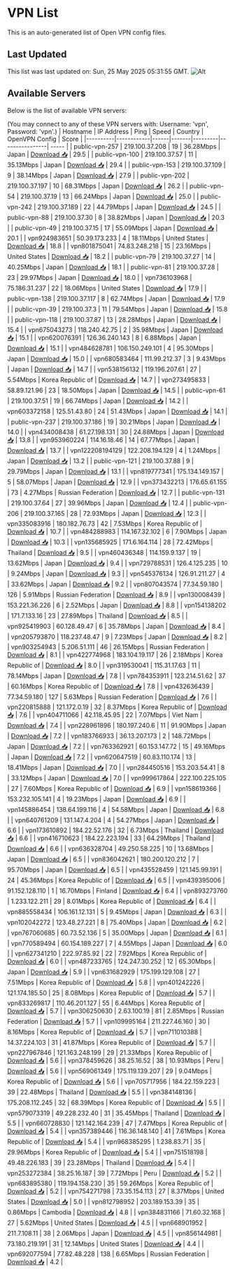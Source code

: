 # VPN List

This is an auto-generated list of Open VPN config files.

## Last Updated

This list was last updated on: Sun, 25 May 2025 05:31:55 GMT.
![Alt](https://repobeats.axiom.co/api/embed/186b98318ef1479477931607c1ad7d823f12451f.svg "Repobeats analytics image")

## Available Servers

Below is the list of available VPN servers:

(You may connect to any of these VPN servers with: Username: 'vpn', Password: 'vpn'.)
| Hostname | IP Address | Ping | Speed | Country | OpenVPN Config | Score |
|----------|------------|------|-------|---------|----------------| ----- |
| public-vpn-257 | 219.100.37.208 | 19 | 36.28Mbps | Japan | [Download 📥](./configs/server_0_JP.ovpn) | 29.5 |
| public-vpn-100 | 219.100.37.57 | 11 | 35.13Mbps | Japan | [Download 📥](./configs/server_1_JP.ovpn) | 29.4 |
| public-vpn-153 | 219.100.37.109 | 9 | 38.14Mbps | Japan | [Download 📥](./configs/server_2_JP.ovpn) | 27.9 |
| public-vpn-202 | 219.100.37.197 | 10 | 68.31Mbps | Japan | [Download 📥](./configs/server_3_JP.ovpn) | 26.2 |
| public-vpn-54 | 219.100.37.19 | 13 | 66.24Mbps | Japan | [Download 📥](./configs/server_4_JP.ovpn) | 25.0 |
| public-vpn-242 | 219.100.37.189 | 22 | 44.79Mbps | Japan | [Download 📥](./configs/server_5_JP.ovpn) | 24.5 |
| public-vpn-88 | 219.100.37.30 | 8 | 38.82Mbps | Japan | [Download 📥](./configs/server_6_JP.ovpn) | 20.3 |
| public-vpn-49 | 219.100.37.15 | 17 | 55.09Mbps | Japan | [Download 📥](./configs/server_7_JP.ovpn) | 20.1 |
| vpn924983651 | 50.39.173.233 | 4 | 18.11Mbps | United States | [Download 📥](./configs/server_8_US.ovpn) | 18.8 |
| vpn801875041 | 74.83.248.218 | 15 | 23.16Mbps | United States | [Download 📥](./configs/server_9_US.ovpn) | 18.2 |
| public-vpn-79 | 219.100.37.27 | 14 | 40.25Mbps | Japan | [Download 📥](./configs/server_10_JP.ovpn) | 18.1 |
| public-vpn-81 | 219.100.37.28 | 23 | 29.97Mbps | Japan | [Download 📥](./configs/server_11_JP.ovpn) | 18.0 |
| vpn736103968 | 75.186.31.237 | 22 | 18.06Mbps | United States | [Download 📥](./configs/server_12_US.ovpn) | 17.9 |
| public-vpn-138 | 219.100.37.117 | 8 | 62.74Mbps | Japan | [Download 📥](./configs/server_13_JP.ovpn) | 17.9 |
| public-vpn-39 | 219.100.37.3 | 11 | 79.54Mbps | Japan | [Download 📥](./configs/server_14_JP.ovpn) | 15.8 |
| public-vpn-118 | 219.100.37.87 | 13 | 28.28Mbps | Japan | [Download 📥](./configs/server_15_JP.ovpn) | 15.4 |
| vpn675043273 | 118.240.42.75 | 2 | 35.98Mbps | Japan | [Download 📥](./configs/server_16_JP.ovpn) | 15.1 |
| vpn620076391 | 126.36.240.143 | 8 | 6.88Mbps | Japan | [Download 📥](./configs/server_17_JP.ovpn) | 15.1 |
| vpn484628781 | 106.150.249.101 | 4 | 95.30Mbps | Japan | [Download 📥](./configs/server_18_JP.ovpn) | 15.0 |
| vpn680583464 | 111.99.212.37 | 3 | 9.43Mbps | Japan | [Download 📥](./configs/server_19_JP.ovpn) | 14.7 |
| vpn538156132 | 119.196.207.61 | 27 | 5.54Mbps | Korea Republic of | [Download 📥](./configs/server_20_KR.ovpn) | 14.7 |
| vpn273495833 | 58.89.121.96 | 23 | 18.50Mbps | Japan | [Download 📥](./configs/server_21_JP.ovpn) | 14.5 |
| public-vpn-61 | 219.100.37.51 | 19 | 66.74Mbps | Japan | [Download 📥](./configs/server_22_JP.ovpn) | 14.2 |
| vpn603372158 | 125.51.43.80 | 24 | 51.43Mbps | Japan | [Download 📥](./configs/server_23_JP.ovpn) | 14.1 |
| public-vpn-237 | 219.100.37.186 | 19 | 30.21Mbps | Japan | [Download 📥](./configs/server_24_JP.ovpn) | 14.0 |
| vpn434008438 | 61.27.198.131 | 30 | 24.88Mbps | Japan | [Download 📥](./configs/server_25_JP.ovpn) | 13.8 |
| vpn953960224 | 114.16.18.46 | 14 | 67.77Mbps | Japan | [Download 📥](./configs/server_26_JP.ovpn) | 13.7 |
| vpn122208194129 | 122.208.194.129 | 4 | 1.24Mbps | Japan | [Download 📥](./configs/server_27_JP.ovpn) | 13.2 |
| public-vpn-121 | 219.100.37.88 | 9 | 29.79Mbps | Japan | [Download 📥](./configs/server_28_JP.ovpn) | 13.1 |
| vpn819777341 | 175.134.149.157 | 5 | 58.07Mbps | Japan | [Download 📥](./configs/server_29_JP.ovpn) | 12.9 |
| vpn373432213 | 176.65.61.155 | 73 | 4.27Mbps | Russian Federation | [Download 📥](./configs/server_30_RU.ovpn) | 12.7 |
| public-vpn-131 | 219.100.37.64 | 27 | 39.96Mbps | Japan | [Download 📥](./configs/server_31_JP.ovpn) | 12.4 |
| public-vpn-206 | 219.100.37.165 | 28 | 72.93Mbps | Japan | [Download 📥](./configs/server_32_JP.ovpn) | 12.3 |
| vpn335083916 | 180.182.76.73 | 42 | 7.53Mbps | Korea Republic of | [Download 📥](./configs/server_33_KR.ovpn) | 10.7 |
| vpn484288983 | 114.167.32.102 | 6 | 7.90Mbps | Japan | [Download 📥](./configs/server_34_JP.ovpn) | 10.3 |
| vpn135685925 | 171.6.164.114 | 28 | 72.42Mbps | Thailand | [Download 📥](./configs/server_35_TH.ovpn) | 9.5 |
| vpn460436348 | 114.159.9.137 | 19 | 13.62Mbps | Japan | [Download 📥](./configs/server_36_JP.ovpn) | 9.4 |
| vpn729788531 | 126.4.125.235 | 10 | 9.24Mbps | Japan | [Download 📥](./configs/server_37_JP.ovpn) | 9.3 |
| vpn545376134 | 126.91.211.27 | 4 | 33.62Mbps | Japan | [Download 📥](./configs/server_38_JP.ovpn) | 9.2 |
| vpn807043574 | 77.34.59.180 | 126 | 5.91Mbps | Russian Federation | [Download 📥](./configs/server_39_RU.ovpn) | 8.9 |
| vpn130008439 | 153.221.36.226 | 6 | 2.52Mbps | Japan | [Download 📥](./configs/server_40_JP.ovpn) | 8.8 |
| vpn154138202 | 171.7.133.16 | 23 | 27.89Mbps | Thailand | [Download 📥](./configs/server_41_TH.ovpn) | 8.5 |
| vpn925419903 | 60.128.49.47 | 6 | 35.78Mbps | Japan | [Download 📥](./configs/server_42_JP.ovpn) | 8.4 |
| vpn205793870 | 118.237.48.47 | 9 | 7.23Mbps | Japan | [Download 📥](./configs/server_43_JP.ovpn) | 8.2 |
| vpn903254943 | 5.206.51.111 | 46 | 26.15Mbps | Russian Federation | [Download 📥](./configs/server_44_RU.ovpn) | 8.1 |
| vpn422774968 | 183.104.19.117 | 26 | 2.18Mbps | Korea Republic of | [Download 📥](./configs/server_45_KR.ovpn) | 8.0 |
| vpn319530041 | 115.31.17.63 | 11 | 78.14Mbps | Japan | [Download 📥](./configs/server_46_JP.ovpn) | 7.8 |
| vpn784353911 | 123.214.51.62 | 37 | 60.16Mbps | Korea Republic of | [Download 📥](./configs/server_47_KR.ovpn) | 7.8 |
| vpn432636439 | 77.34.59.180 | 127 | 5.63Mbps | Russian Federation | [Download 📥](./configs/server_48_RU.ovpn) | 7.6 |
| vpn220815888 | 121.172.0.19 | 32 | 8.37Mbps | Korea Republic of | [Download 📥](./configs/server_49_KR.ovpn) | 7.6 |
| vpn404711066 | 42.118.45.95 | 22 | 7.07Mbps | Viet Nam | [Download 📥](./configs/server_50_VN.ovpn) | 7.4 |
| vpn228961896 | 180.197.240.6 | 11 | 91.90Mbps | Japan | [Download 📥](./configs/server_51_JP.ovpn) | 7.2 |
| vpn183766933 | 36.13.207.173 | 2 | 148.72Mbps | Japan | [Download 📥](./configs/server_52_JP.ovpn) | 7.2 |
| vpn763362921 | 60.153.147.72 | 15 | 49.16Mbps | Japan | [Download 📥](./configs/server_53_JP.ovpn) | 7.2 |
| vpn620647519 | 60.83.110.174 | 13 | 18.41Mbps | Japan | [Download 📥](./configs/server_54_JP.ovpn) | 7.0 |
| vpn284450516 | 153.203.54.41 | 8 | 33.12Mbps | Japan | [Download 📥](./configs/server_55_JP.ovpn) | 7.0 |
| vpn999617864 | 222.100.225.105 | 27 | 7.60Mbps | Korea Republic of | [Download 📥](./configs/server_56_KR.ovpn) | 6.9 |
| vpn158619366 | 153.232.105.141 | 4 | 19.23Mbps | Japan | [Download 📥](./configs/server_57_JP.ovpn) | 6.9 |
| vpn145886454 | 138.64.199.116 | 4 | 54.58Mbps | Japan | [Download 📥](./configs/server_58_JP.ovpn) | 6.8 |
| vpn640761209 | 131.147.4.204 | 4 | 54.27Mbps | Japan | [Download 📥](./configs/server_59_JP.ovpn) | 6.6 |
| vpn173610892 | 184.22.52.176 | 32 | 6.73Mbps | Thailand | [Download 📥](./configs/server_60_TH.ovpn) | 6.6 |
| vpn416710623 | 184.22.223.194 | 33 | 64.29Mbps | Thailand | [Download 📥](./configs/server_61_TH.ovpn) | 6.6 |
| vpn636328704 | 49.250.58.225 | 10 | 13.68Mbps | Japan | [Download 📥](./configs/server_62_JP.ovpn) | 6.5 |
| vpn836042621 | 180.200.120.212 | 7 | 95.70Mbps | Japan | [Download 📥](./configs/server_63_JP.ovpn) | 6.5 |
| vpn435528459 | 121.145.99.191 | 24 | 45.36Mbps | Korea Republic of | [Download 📥](./configs/server_64_KR.ovpn) | 6.5 |
| vpn439395006 | 91.152.128.110 | 1 | 16.70Mbps | Finland | [Download 📥](./configs/server_65_FI.ovpn) | 6.4 |
| vpn893273760 | 1.233.122.211 | 29 | 8.01Mbps | Korea Republic of | [Download 📥](./configs/server_66_KR.ovpn) | 6.4 |
| vpn885558434 | 106.161.12.131 | 5 | 9.45Mbps | Japan | [Download 📥](./configs/server_67_JP.ovpn) | 6.3 |
| vpn102042272 | 123.48.27.221 | 8 | 75.40Mbps | Japan | [Download 📥](./configs/server_68_JP.ovpn) | 6.2 |
| vpn767060685 | 60.73.52.136 | 5 | 35.00Mbps | Japan | [Download 📥](./configs/server_69_JP.ovpn) | 6.1 |
| vpn770589494 | 60.154.189.227 | 7 | 4.55Mbps | Japan | [Download 📥](./configs/server_70_JP.ovpn) | 6.0 |
| vpn627341210 | 222.97.85.92 | 22 | 7.92Mbps | Korea Republic of | [Download 📥](./configs/server_71_KR.ovpn) | 6.0 |
| vpn487233765 | 124.247.30.252 | 12 | 65.30Mbps | Japan | [Download 📥](./configs/server_72_JP.ovpn) | 5.9 |
| vpn631682929 | 175.199.129.108 | 27 | 7.51Mbps | Korea Republic of | [Download 📥](./configs/server_73_KR.ovpn) | 5.8 |
| vpn401242226 | 121.174.185.50 | 25 | 8.08Mbps | Korea Republic of | [Download 📥](./configs/server_74_KR.ovpn) | 5.7 |
| vpn833269817 | 110.46.201.127 | 55 | 6.44Mbps | Korea Republic of | [Download 📥](./configs/server_75_KR.ovpn) | 5.7 |
| vpn306250630 | 2.63.100.19 | 81 | 2.85Mbps | Russian Federation | [Download 📥](./configs/server_76_RU.ovpn) | 5.7 |
| vpn109995164 | 211.227.46.160 | 30 | 8.16Mbps | Korea Republic of | [Download 📥](./configs/server_77_KR.ovpn) | 5.7 |
| vpn711010388 | 14.37.224.103 | 31 | 41.87Mbps | Korea Republic of | [Download 📥](./configs/server_78_KR.ovpn) | 5.7 |
| vpn227967846 | 121.163.248.199 | 29 | 21.33Mbps | Korea Republic of | [Download 📥](./configs/server_79_KR.ovpn) | 5.6 |
| vpn378459626 | 38.25.16.52 | 38 | 10.93Mbps | Peru | [Download 📥](./configs/server_80_PE.ovpn) | 5.6 |
| vpn569061349 | 175.119.139.207 | 29 | 9.04Mbps | Korea Republic of | [Download 📥](./configs/server_81_KR.ovpn) | 5.6 |
| vpn705717956 | 184.22.159.223 | 39 | 22.48Mbps | Thailand | [Download 📥](./configs/server_82_TH.ovpn) | 5.5 |
| vpn384148136 | 175.208.112.245 | 32 | 68.39Mbps | Korea Republic of | [Download 📥](./configs/server_83_KR.ovpn) | 5.5 |
| vpn579073319 | 49.228.232.40 | 31 | 35.45Mbps | Thailand | [Download 📥](./configs/server_84_TH.ovpn) | 5.5 |
| vpn660728830 | 121.142.164.239 | 47 | 7.47Mbps | Korea Republic of | [Download 📥](./configs/server_85_KR.ovpn) | 5.4 |
| vpn357389446 | 116.36.148.140 | 41 | 7.61Mbps | Korea Republic of | [Download 📥](./configs/server_86_KR.ovpn) | 5.4 |
| vpn968385295 | 1.238.83.71 | 35 | 29.96Mbps | Korea Republic of | [Download 📥](./configs/server_87_KR.ovpn) | 5.4 |
| vpn751518198 | 49.48.226.183 | 39 | 23.28Mbps | Thailand | [Download 📥](./configs/server_88_TH.ovpn) | 5.4 |
| vpn253272384 | 38.25.16.187 | 39 | 7.72Mbps | Peru | [Download 📥](./configs/server_89_PE.ovpn) | 5.2 |
| vpn683895380 | 119.194.158.230 | 35 | 59.26Mbps | Korea Republic of | [Download 📥](./configs/server_90_KR.ovpn) | 5.2 |
| vpn754271798 | 73.35.154.113 | 27 | 8.37Mbps | United States | [Download 📥](./configs/server_91_US.ovpn) | 5.0 |
| vpn812798952 | 203.189.153.39 | 35 | 0.86Mbps | Cambodia | [Download 📥](./configs/server_92_KH.ovpn) | 4.8 |
| vpn384831166 | 71.60.32.168 | 27 | 5.62Mbps | United States | [Download 📥](./configs/server_93_US.ovpn) | 4.5 |
| vpn668901952 | 211.7.108.11 | 38 | 2.06Mbps | Japan | [Download 📥](./configs/server_94_JP.ovpn) | 4.5 |
| vpn856144981 | 73.180.219.191 | 31 | 12.14Mbps | United States | [Download 📥](./configs/server_95_US.ovpn) | 4.4 |
| vpn692077594 | 77.82.48.228 | 138 | 6.65Mbps | Russian Federation | [Download 📥](./configs/server_96_RU.ovpn) | 4.2 |
